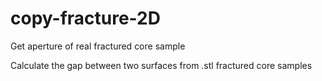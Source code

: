 # copy-fracture-2D
Get aperture of real fractured core sample

Calculate the gap between two surfaces from .stl fractured core samples
